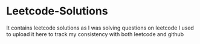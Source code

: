# Leetcode-Solutions
It contains leetcode solutions as I was solving questions on leetcode I used to upload it here to track my consistency with both leetcode and github
